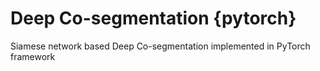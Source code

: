 # Deep Co-segmentation {pytorch}
Siamese network based Deep Co-segmentation implemented in PyTorch framework
